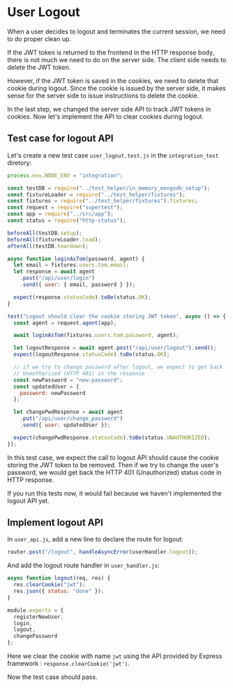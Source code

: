 # User Logout

When a user decides to logout and terminates the current session, we need to do proper clean up.

If the JWT token is returned to the frontend in the HTTP response body, there is not much we need to do on the server side. The client side needs to delete the JWT token.

However, if the JWT token is saved in the cookies, we need to delete that cookie during logout. Since the cookie is issued by the server side, it makes sense for the server side to issue instructions to delete the cookie.

In the last step, we changed the server side API to track JWT tokens in cookies. Now let's implement the API to clear cookies during logout.

## Test case for logout API

Let's create a new test case `user_logout.test.js` in the `integration_test` diretory:

```javascript
process.env.NODE_ENV = "integration";

const testDB = require("../test_helper/in_memory_mongodb_setup");
const fixtureLoader = require("../test_helper/fixtures");
const fixtures = require("../test_helper/fixtures").fixtures;
const request = require("supertest");
const app = require("../src/app");
const status = require("http-status");

beforeAll(testDB.setup);
beforeAll(fixtureLoader.load);
afterAll(testDB.teardown);

async function loginAsTom(password, agent) {
  let email = fixtures.users.tom.email;
  let response = await agent
    .post("/api/user/login")
    .send({ user: { email, password } });

  expect(response.statusCode).toBe(status.OK);
}

test("Logout should clear the cookie storing JWT token", async () => {
  const agent = request.agent(app);

  await loginAsTom(fixtures.users.tom.password, agent);

  let logoutResponse = await agent.post("/api/user/logout").send();
  expect(logoutResponse.statusCode).toBe(status.OK);

  // if we try to change password after logout, we expect to get back
  // Unauthorized (HTTP 401) in the response
  const newPassword = "new-password";
  const updatedUser = {
    password: newPassword
  };

  let changePwdResponse = await agent
    .put("/api/user/change_password")
    .send({ user: updatedUser });

  expect(changePwdResponse.statusCode).toBe(status.UNAUTHORIZED);
});
```

In this test case, we expect the call to logout API should cause the cookie storing the JWT token to be removed. Then if we try to change the user's password, we would get back the HTTP 401 (Unauthorized) status code in HTTP response.

If you run this tests now, it would fail because we haven't implemented the logout API yet.

## Implement logout API

In `user_api.js`, add a new line to declare the route for logout:

```javascript
router.post("/logout", handleAsyncError(userHandler.logout));
```

And add the logout route handler in `user_handler.js`:

```javascript
async function logout(req, res) {
  res.clearCookie("jwt");
  res.json({ status: "done" });
}

module.exports = {
  registerNewUser,
  login,
  logout,
  changePassword
};
```

Here we clear the cookie with name `jwt` using the API provided by Express framework : `response.clearCookie('jwt')`.

Now the test case should pass.
